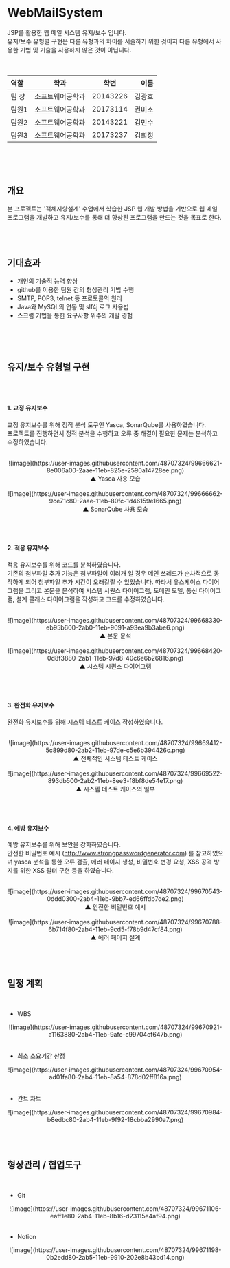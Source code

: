 # WebMailSystem
JSP를 활용한 웹 메일 시스템 유지/보수 입니다.  
유지/보수 유형별 구현은 다른 유형과의 차이를 서술하기 위한 것이지 다른 유형에서 사용한 기법 및 기술을 사용하지 않은 것이 아닙니다.  
<br>
<br>


| 역할 | 학과 | 학번 | 이름 |
| :- | - | :-: | -: |
| 팀 장 | 소프트웨어공학과 | 20143226 | 김광호 |
| 팀원1 | 소프트웨어공학과 | 20173114 | 권미소 |
| 팀원2 | 소프트웨어공학과 | 20143221 | 김민수 |
| 팀원3 | 소프트웨어공학과 | 20173237 | 김희정 |
<br>
<br>
<br>


## 개요
본 프로젝트는 '객체지향설계' 수업에서 학습한 JSP 웹 개발 방법을 기반으로 웹 메일 프로그램을 개발하고 유지/보수를 통해 더 향상된 프로그램을 만드는 것을 목표로 한다.  
<br>
<br>
<br>


## 기대효과

- 개인의 기술적 능력 향상
- github를 이용한 팀원 간의 형상관리 기법 수행
- SMTP, POP3, telnet 등 프로토콜의 원리
- Java와 MySQL의 연동 및 slf4j 로그 사용법
- 스크럼 기법을 통한 요구사항 위주의 개발 경험
<br>
<br>
<br>


## 유지/보수 유형별 구현
<br>
<br>


####  1. 교정 유지보수  
교정 유지보수를 위해 정적 분석 도구인 Yasca, SonarQube를 사용하였습니다.  
프로젝트를 진행하면서 정적 분석을 수행하고 오류 중 해결이 필요한 문제는 분석하고 수정하였습니다.  
<br>


<center>![image](https://user-images.githubusercontent.com/48707324/99666621-8e006a00-2aae-11eb-825e-2590a14728ee.png)</center>  
<center>▲ Yasca 사용 모습</center>  
<br>


<center>![image](https://user-images.githubusercontent.com/48707324/99666662-9ce71c80-2aae-11eb-80fc-1d46159e1665.png)</center>  
<center>▲ SonarQube 사용 모습</center>  
<br>
<br>
<br>


####  2. 적응 유지보수  
적응 유지보수를 위해 코드를 분석하였습니다.  
기존의 첨부파일 추가 기능은 첨부파일이 여러개 일 경우 메인 쓰레드가 순차적으로 동작하게 되어 첨부파일 추가 시간이 오래걸릴 수 있었습니다.
따라서 유스케이스 다이어그램을 그리고 본문을 분석하여 시스템 시퀀스 다이어그램, 도메인 모델, 통신 다이어그램, 설계 클래스 다이어그램을 작성하고 코드를 수정하였습니다.  
<br>


<center>![image](https://user-images.githubusercontent.com/48707324/99668330-eb95b600-2ab0-11eb-9091-a93ea9b3abe6.png)</center>  
<center>▲ 본문 문석</center>  
<br>


<center>![image](https://user-images.githubusercontent.com/48707324/99668420-0d8f3880-2ab1-11eb-97d8-40c6e6b26816.png)</center>  
<center>▲ 시스템 시퀀스 다이어그램</center>  
<br>
<br>
<br>


####  3. 완전화 유지보수  
완전화 유지보수를 위해 시스템 테스트 케이스 작성하였습니다.  
<br>


<center>![image](https://user-images.githubusercontent.com/48707324/99669412-5c899d80-2ab2-11eb-97de-c5e6b394426c.png)</center>  
<center>▲ 전체적인 시스템 테스트 케이스</center>  
<br>


<center>![image](https://user-images.githubusercontent.com/48707324/99669522-893db500-2ab2-11eb-8ee3-f8bf8de54e17.png)</center>  
<center>▲ 시스템 테스트 케이스의 일부</center>  
<br>
<br>
<br>


####  4. 예방 유지보수  
예방 유지보수를 위해 보안을 강화하였습니다.  
안전한 비밀번호 예시 (http://www.strongpasswordgenerator.com) 를 참고하였으며 yasca 분석을 통한 오류 검출, 에러 페이지 생성, 비밀번호 변경 요청, XSS 공격 방지를 위한 XSS 필터 구현 등을 하였습니다.  
<br>


<center>![image](https://user-images.githubusercontent.com/48707324/99670543-0ddd0300-2ab4-11eb-9bb7-ed66ffdb7de2.png)</center>  
<center>▲ 안전한 비밀번호 예시</center>  
<br>


<center>![image](https://user-images.githubusercontent.com/48707324/99670788-6b714f80-2ab4-11eb-9cd5-f78b9d47cf84.png)</center>  
<center>▲ 에러 페이지 설계</center>  
<br>
<br>
<br>


## 일정 계획  
<br>


- WBS  
<center>![image](https://user-images.githubusercontent.com/48707324/99670921-a1163880-2ab4-11eb-9afc-c99704cf647b.png)</center>  
<br>


- 최소 소요기간 산정  
<center>![image](https://user-images.githubusercontent.com/48707324/99670954-ad01fa80-2ab4-11eb-8a54-878d02ff816a.png)</center>  
<br>


- 간트 차트  
<center>![image](https://user-images.githubusercontent.com/48707324/99670984-b8edbc80-2ab4-11eb-9f92-18cbba2990a7.png)</center>  
<br>
<br>
<br>


## 형상관리 / 협업도구  
<br>

- Git  
<center>![image](https://user-images.githubusercontent.com/48707324/99671106-eaff1e80-2ab4-11eb-8b16-d23115e4af94.png)</center>  
<br>


- Notion  
<center>![image](https://user-images.githubusercontent.com/48707324/99671198-0b2edd80-2ab5-11eb-9910-202e8b43bd14.png)</center>  

